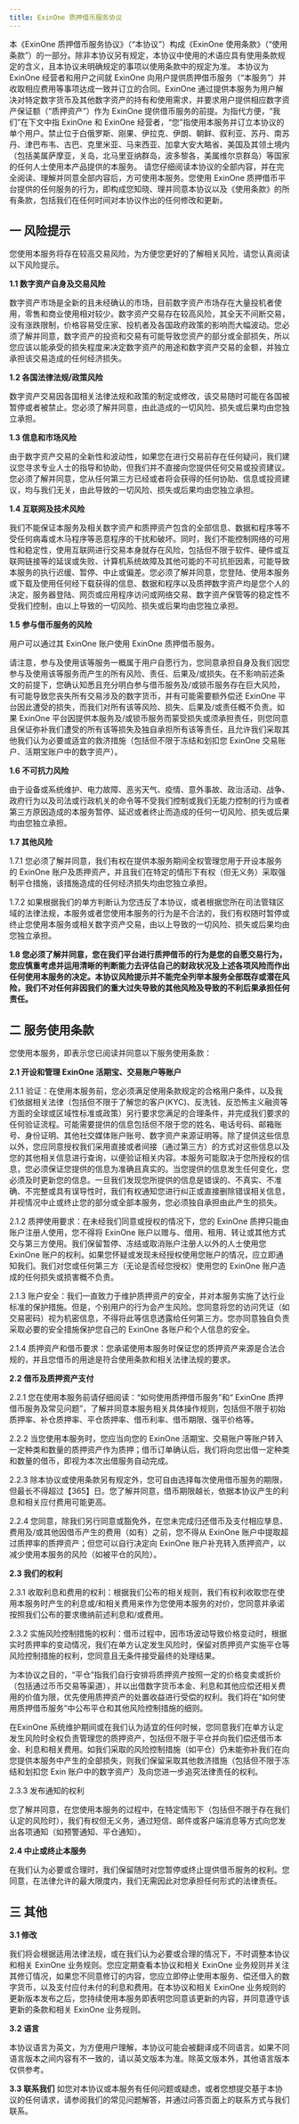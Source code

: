 ```yaml
---
title: ExinOne 质押借币服务协议
---
```


本《ExinOne 质押借币服务协议》（“本协议”）构成《ExinOne 使用条款》（“使用条款”）的一部分。除非本协议另有规定，本协议中使用的术语应具有使用条款规定的含义，且本协议未明确规定的事项以使用条款中的规定为准。
本协议为 ExinOne 经营者和用户之间就 ExinOne 向用户提供质押借币服务（“本服务”）并收取相应费用等事项达成一致并订立的合同。ExinOne 通过提供本服务为用户解决对特定数字货币及其他数字资产的持有和使用需求，并要求用户提供相应数字资产保证额（“质押资产”）作为 ExinOne 提供借币服务的前提。为指代方便，“我们”在下文中指 ExinOne 和 ExinOne 经营者，“您”指使用本服务并订立本协议的单个用户。禁止位于白俄罗斯、刚果、伊拉克、伊朗、朝鲜、叙利亚、苏丹、南苏丹、津巴布韦、古巴、克里米亚、马来西亚、加拿大安大略省、美国及其领土境内 （包括美属萨摩亚，关岛，北马里亚纳群岛，波多黎各，美属维尔京群岛）等国家的任何人士使用本产品提供的本服务。
请您仔细阅读本协议的全部内容，并在完全阅读、理解并同意全部内容后，方可使用本服务。您使用 ExinOne 质押借币平台提供的任何服务的行为，即构成您知晓、理并同意本协议以及《使用条款》的所有条款，包括我们在任何时间对本协议作出的任何修改和更新。

## 一 风险提示

您使用本服务将存在较高交易风险，为方便您更好的了解相关风险，请您认真阅读以下风险提示。

**1.1 数字资产自身及交易风险**

数字资产市场是全新的且未经确认的市场，目前数字资产市场存在大量投机者使用，零售和商业使用相对较少。数字资产交易存在较高风险，其全天不间断交易，没有涨跌限制，价格容易受庄家、投机者及各国政府政策的影响而大幅波动。您必须了解并同意，数字资产的投资和交易有可能导致您资产的部分或全部损失，所以您应该以能承受的损失程度来决定数字资产的用途和数字资产交易的金额，并独立承担该交易造成的任何经济损失。

**1.2 各国法律法规/政策风险**

数字资产交易因各国相关法律法规和政策的制定或修改，该交易随时可能在各国被暂停或者被禁止。您必须了解并同意，由此造成的一切风险、损失或后果均由您独立承担。

**1.3 信息和市场风险**

由于数字资产交易的全新性和波动性，如果您在进行交易前存在任何疑问，我们建议您寻求专业人士的指导和协助，但我们并不直接向您提供任何交易或投资建议。您必须了解并同意，您从任何第三方已经或者将会获得的任何协助、信息或投资建议，均与我们无关，由此导致的一切风险、损失或后果均由您独立承担。

**1.4 互联网及技术风险**

我们不能保证本服务及相关数字资产和质押资产包含的全部信息、数据和程序等不受任何病毒或木马程序等恶意程序的干扰和破坏。同时，我们不能控制网络的可用性和稳定性，使用互联网进行交易本身就存在风险，包括但不限于软件、硬件或互联网链接等的延误或失败、计算机系统故障及其他可能的不可抗拒因素，可能导致本服务的执行迟缓、暂停、中止或偏差。您必须了解并同意，您登陆、使用本服务或下载及使用任何经下载获得的信息、数据和程序以及质押数字资产均是您个人的决定，服务器登陆、网页或应用程序访问或网络交易、数字资产保管等的稳定性不受我们控制，由以上导致的一切风险、损失或后果均由您独立承担。

**1.5 参与借币服务的风险**

用户可以通过其 ExinOne 账户使用 ExinOne 质押借币服务。

请注意，参与及使用该等服务一概属于用户自愿行为，您同意承担自身及我们因您参与及使用该等服务而产生的所有风险、责任、后果及/或损失。在不影响前述条文的前提下，您确认知悉且充分明白参与借币服务及/或锁币服务存在巨大风险，有可能导致您丧失所有交易涉及的数字货币，并有可能需要额外偿还 ExinOne 平台因此遭受的损失，而我们对所有该等风险、损失、后果及/或责任概不负责。如果 ExinOne 平台因提供本服务及/或锁币服务而蒙受损失或须承担责任，则您同意且保证弥补我们遭受的所有该等损失及独自承担所有该等责任，且允许我们采取其他我们认为必要或适宜的救济措施（包括但不限于冻结和划扣您 ExinOne 交易账户、活期宝账户中的数字资产）。

**1.6 不可抗力风险**

由于设备或系统维护、电力故障、恶劣天气、疫情、意外事故、政治活动、战争、政府行为以及司法或行政机关的命令等不受我们控制或我们无能力控制的行为或者第三方原因造成的本服务暂停、延迟或者终止而造成的任何一切风险、损失或后果均由您独立承担。

**1.7 其他风险**

1.7.1 您必须了解并同意，我们有权在提供本服务期间全权管理您用于开设本服务的 ExinOne 账户及质押资产，并且我们在特定的情形下有权（但无义务）采取强制平仓措施，该措施造成的任何经济损失均由您独立承担。

1.7.2 如果根据我们的单方判断认为您违反了本协议，或者根据您所在司法管辖区域的法律法规，本服务或者您使用本服务的行为是不合法的，我们有权随时暂停或终止您使用本服务或相关数字资产交易，由以上导致的一切风险、损失或后果均由您独立承担。

**1.8 您必须了解并同意，您在我们平台进行质押借币的行为是您的自愿交易行为，您应慎重考虑并运用清晰的判断能力去评估自己的财政状况及上述各项风险而作出任何使用本服务的决定。本协议风险提示并不能完全列举本服务全部既存或潜在风险，我们不对任何非因我们的重大过失导致的其他风险及导致的不利后果承担任何责任。**

## 二 服务使用条款

您使用本服务，即表示您已阅读并同意以下服务使用条款：

**2.1 开设和管理 ExinOne 活期宝、交易账户等账户**

2.1.1 验证：在使用本服务前，您必须满足使用条款规定的合格用户条件，以及我们依据相关法律（包括但不限于了解您的客户(KYC)、反洗钱、反恐怖主义融资等方面的全球或区域性标准或政策）另行要求您满足的合理条件，并完成我们要求的任何验证流程。可能需要提供的信息包括但不限于您的姓名、电话号码、邮箱账号、身份证明、其他社交媒体账户账号、数字资产来源证明等。除了提供这些信息以外，您应同意授权我们采用直接或者间接（通过第三方）的方式对这些信息以及您的其他相关信息进行查询，以便验证相关内容。本服务可能取决于您所授权的信息，您必须保证您提供的信息为准确且真实的。当您提供的信息发生任何变化，您必须及时更新您的信息。一旦我们发现您所提供的信息是错误的、不真实、不准确、不完整或具有误导性时，我们有权通知您进行纠正或直接删除错误相关信息，并视情况中止或终止您的部分或全部本服务，您必须独自承担由此产生的损失。

2.1.2 质押使用要求：在未经我们同意或授权的情况下，您的 ExinOne 质押只能由账户注册人使用，您不得将 ExinOne 账户以赠与、借用、租用、转让或其他方式交与第三方使用。我们保留暂停、冻结或取消账户注册人以外的人士使用您 ExinOne 账户的权利。如果您怀疑或发现未经授权使用您账户的情况，应立即通知我们。我们对您或任何第三方（无论是否经您授权）使用您的 ExinOne 账户造成的任何损失或损害概不负责。

2.1.3 账户安全：我们一直致力于维护质押资产的安全，并对本服务实施了达行业标准的保护措施。但是，个别用户的行为会产生风险。您同意将您的访问凭证（如交易密码）视为机密信息，不得将此等信息透露给任何第三方。您亦同意独自负责采取必要的安全措施保护您自己的 ExinOne 各账户和个人信息的安全。

2.1.4 质押资产和借币要求：您承诺使用本服务时保证您的质押资产来源是合法合规的，并且您借币的用途是符合使用条款和相关法律法规的要求。

**2.2 借币及质押资产支付**

2.2.1 您在使用本服务前请仔细阅读：“如何使用质押借币服务”和“ ExinOne 质押借币服务及常见问题”，了解并同意本服务相关具体操作规则，包括但不限于初始质押率、补仓质押率、平仓质押率、借币利率、借币期限、强平价格等。

2.2.2 当您使用本服务时，您应当向您的 ExinOne 活期宝、交易账户等账户转入一定种类和数量的质押资产作为质押；借币订单确认后，我们将向您出借一定种类和数量的借币，即视为本次出借服务自动完成。

2.2.3 除本协议或使用条款另有规定外，您可自由选择每次使用借币服务的期限，但最长不得超过【365】日。您了解并同意，借币期限越长，依据本协议产生的利息和相关应付费用可能更高。

2.2.4 您同意，除我们另行同意或豁免外，在您未完成归还借币及支付相应孳息、费用及/或其他因借币产生的费用（如有）之前，您不得从 ExinOne 账户中提取超过质押率的质押资产；但您可以自行决定向 ExinOne 账户补充转入质押资产，以减少使用本服务的风险（如被平仓的风险）。

**2.3 我们的权利**

2.3.1 收取利息和费用的权利：根据我们公布的相关规则，我们有权利收取您在使用本服务时产生的利息或/和相关费用来作为您使用本服务的对价，您同意并承诺按照我们公布的要求缴纳前述利息和/或费用。

2.3.2 实施风险控制措施的权利：借币过程中，因市场波动导致价格变动时，根据实时质押率的变动情况，我们在单方认定发生风险时，保留对质押资产实施平仓等风险控制措施的权利，您同意且无条件接受最终的处理结果。

为本协议之目的，“平仓”指我们自行安排将质押资产按照一定的价格变卖或折价（包括通过币币交易等渠道），并以出借数字货币本金、利息和其他应偿还相关费用的价值为限，优先使用质押资产的处置收益进行受偿的权利。我们将在“如何使用质押借币服务”中公布平仓和其他风险控制措施的细则。

在ExinOne 系统维护期间或在我们认为适宜的任何时候，您同意我们在单方认定发生风险时全权负责管理您的质押资产，包括但不限于平仓并向我们偿还借币本金、利息和相关费用。如我们采取的风险控制措施（如平仓）仍未能弥补我们在向您提供本服务中产生的全部损失，则我们保留采取其他救济措施（包括但不限于冻结和划扣您 Exin 账户中的数字资产）及向您进一步追究法律责任的权利。

2.3.3 发布通知的权利

您了解并同意，在您使用本服务的过程中，在特定情形下（包括但不限于存在我们认定的风险时），我们有权但无义务，通过短信、邮件或客户端消息等方式向您发出各项通知（如预警通知、平仓通知）。

**2.4 中止或终止本服务**

在我们认为必要或合理时，我们保留随时对您暂停或终止提供借币服务的权利。您同意，在法律允许的最大限度内，我们无需因此对您承担任何形式的法律责任。

## 三 其他

**3.1 修改**

我们将会根据适用法律法规，或在我们认为必要或合理的情况下，不时调整本协议和相关 ExinOne 业务规则。您应定期查看本协议和相关 ExinOne 业务规则并关注其修订情况，如果您不同意修订的内容，您应立即停止使用本服务、偿还借入的数字货币，以及支付应付未付的利息和费用。在本协议和相关 ExinOne 业务规则的更新版本发布之后，您持续使用本服务即表明您同意该更新的内容，并同意遵守该更新的条款和相关 ExinOne 业务规则。

**3.2 语言**

本协议语言为英文，为方便用户理解，本协议可能会被翻译成不同语言。如果不同语言版本之间内容有不一致的，请以英文版本为准。除英文版本外，其他语言版本仅供参考。

**3.3 联系我们**
如您对本协议或本服务有任何问题或疑虑，或者您想提交基于本协议的任何请求，请参阅我们的常见问题解答，并通过问答页面上的联系方式与我们联系。